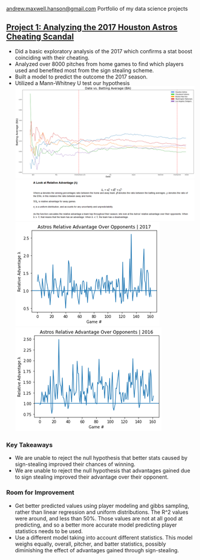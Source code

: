 andrew.maxwell.hanson@gmail.com
Portfolio of my data science projects
## [Project 1: Analyzing the 2017 Houston Astros Cheating Scandal](https://github.com/handyanson/Astros-Cheating-Project/tree/master/astros-project)
* Did a basic exploratory analysis of the 2017 which confirms a stat boost coinciding with their cheating.
* Analyzed over 8000 pitches from home games to find which players used and benefited most from the sign stealing scheme.
* Built a model to predict the outcome the 2017 season.  
* Utilized a Mann-Whitney U test our hypothesis
![](https://github.com/handyanson/Andrew-Maxwell-Hanson/blob/master/Images/astors%20BA%202017.png)
![](https://github.com/handyanson/Andrew-Maxwell-Hanson/blob/master/Images/Screenshot_2020-09-05%20Final%20-%20Jupyter%20Notebook.png)
![](https://github.com/handyanson/Andrew-Maxwell-Hanson/blob/master/Images/2017%20advantage.png)
![](https://github.com/handyanson/Andrew-Maxwell-Hanson/blob/master/Images/2016%20advantage.png)
### Key Takeaways
* We are unable to reject the null hypothesis that better stats caused by sign-stealing improved their chances of winning.
* We are unable to reject the null hypothesis that advantages gained due to sign stealing improved their advantage over their opponent.
### Room for Improvement
* Get better predicted values using player modeling and gibbs sampling, rather than linear regression and uniform distributions. The R^2 values were around, and less than 50%. Those values are not at all good at predicting, and so a better more accurate model predicting player statistics needs to be used.
* Use a different model taking into account different statistics. This model weighs equally, overall, pitcher, and batter statistics, possibly diminishing the effect of advantages gained through sign-stealing.



